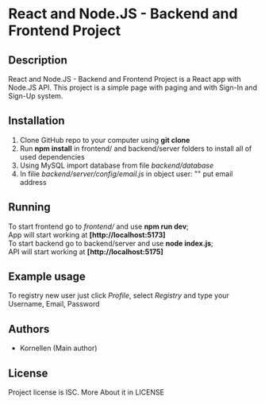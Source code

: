 # React and Node.JS - Backend and Frontend Project

## Description

React and Node.JS - Backend and Frontend Project is a React app with Node.JS API. This project is a simple page with paging and with Sign-In and Sign-Up system.

## Installation

1. Clone GitHub repo to your computer using **git clone**
2. Run **npm install** in frontend/ and backend/server folders to install all of used dependencies
3. Using MySQL import database from file _backend/database_
4. In filie _backend/server/config/email.js_ in object user: "" put email address

## Running

To start frontend go to _frontend/_ and use **npm run dev**;<br> App will start working at **[http://localhost:5173]**
<br>To start backend go to backend/server and use **node index.js**;
<br> API will start working at **[http://localhost:5175]**

## Example usage

To registry new user just click _Profile_, select _Registry_ and type your Username, Email, Password

## Authors

- Kornellen (Main author)

## License

Project license is ISC. More About it in LICENSE

